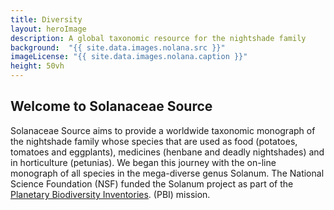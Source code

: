 ```yaml
---
title: Diversity
layout: heroImage
description: A global taxonomic resource for the nightshade family
background:  "{{ site.data.images.nolana.src }}"
imageLicense: "{{ site.data.images.nolana.caption }}"
height: 50vh
---
```


## Welcome to Solanaceae Source

Solanaceae Source aims to provide a worldwide taxonomic monograph of the nightshade family whose species that are used as food (potatoes, tomatoes and eggplants), medicines (henbane and deadly nightshades) and in horticulture (petunias). We began this journey with the on-line monograph of all species in the mega-diverse genus Solanum. The National Science Foundation (NSF) funded the Solanum project as part of the [Planetary Biodiversity Inventories](https://www.nsf.gov/news/news_summ.jsp?cntn_id=103065#:~:text=The%20Planetary%20Biodiversity%20Inventory%20is,and%20the%20National%20Science%20Foundation.&text=The%20U.S.%20National%20Science%20Foundation,fields%20of%20science%20and%20engineering). (PBI) mission.
